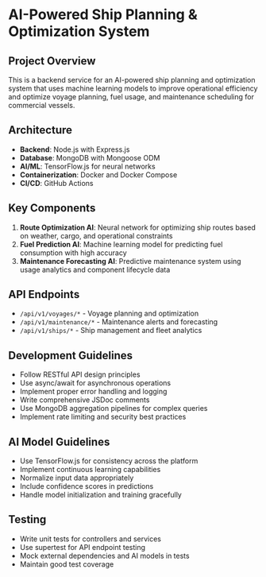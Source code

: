 <!-- Use this file to provide workspace-specific custom instructions to Copilot. For more details, visit https://code.visualstudio.com/docs/copilot/copilot-customization#_use-a-githubcopilotinstructionsmd-file -->

# AI-Powered Ship Planning & Optimization System

## Project Overview
This is a backend service for an AI-powered ship planning and optimization system that uses machine learning models to improve operational efficiency and optimize voyage planning, fuel usage, and maintenance scheduling for commercial vessels.

## Architecture
- **Backend**: Node.js with Express.js
- **Database**: MongoDB with Mongoose ODM
- **AI/ML**: TensorFlow.js for neural networks
- **Containerization**: Docker and Docker Compose
- **CI/CD**: GitHub Actions

## Key Components
1. **Route Optimization AI**: Neural network for optimizing ship routes based on weather, cargo, and operational constraints
2. **Fuel Prediction AI**: Machine learning model for predicting fuel consumption with high accuracy
3. **Maintenance Forecasting AI**: Predictive maintenance system using usage analytics and component lifecycle data

## API Endpoints
- `/api/v1/voyages/*` - Voyage planning and optimization
- `/api/v1/maintenance/*` - Maintenance alerts and forecasting
- `/api/v1/ships/*` - Ship management and fleet analytics

## Development Guidelines
- Follow RESTful API design principles
- Use async/await for asynchronous operations
- Implement proper error handling and logging
- Write comprehensive JSDoc comments
- Use MongoDB aggregation pipelines for complex queries
- Implement rate limiting and security best practices

## AI Model Guidelines
- Use TensorFlow.js for consistency across the platform
- Implement continuous learning capabilities
- Normalize input data appropriately
- Include confidence scores in predictions
- Handle model initialization and training gracefully

## Testing
- Write unit tests for controllers and services
- Use supertest for API endpoint testing
- Mock external dependencies and AI models in tests
- Maintain good test coverage
